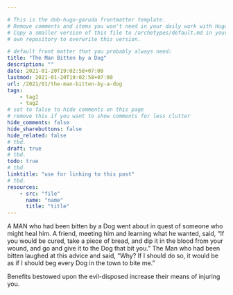 ```yaml
---

# This is the dnb-hugo-garuda frontmatter template. 
# Remove comments and items you won't need in your daily work with Hugo.
# Copy a smaller version of this file to /archetypes/default.md in your
# own repository to overwrite this version.

# default front matter that you probably always need:
title: "The Man Bitten by a Dog"
description: ""
date: 2021-01-20T19:02:58+07:00
lastmod: 2021-01-20T19:02:58+07:00
url: /2021/01/the-man-bitten-by-a-dog
tags:
    - tag1
    - tag2
# set to false to hide comments on this page
# remove this if you want to show comments for less clutter
hide_comments: false
hide_sharebuttons: false
hide_related: false
# tbd.
draft: true
# tbd.
todo: true
# tbd.
linktitle: "use for linking to this post"
# tbd.
resources:
    - src: "file"
      name: "name"
      title: "title"
---
```

A MAN who had been bitten by a Dog went about in quest of someone who might heal him. A friend, meeting him and learning what he wanted, said, “If you would be cured, take a piece of bread, and dip it in the blood from your wound, and go and give it to the Dog that bit you.” The Man who had been bitten laughed at this advice and said, “Why? If I should do so, it would be as if I should beg every Dog in the town to bite me.”

Benefits bestowed upon the evil-disposed increase their means of injuring you.
